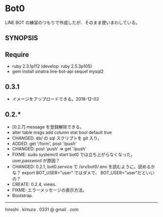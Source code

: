 # Bot0

LINE BOT の練習のつもりで作成したが、そのまま使いまわしている。

## SYNOPSIS

## Require

* ruby 2.3.1p112 (develop: ruby 2.5.3p105)
* gem install sinatra line-bot-api sequel mysql2

## 0.3.1

* イメージをアップロードできる。2018-12-02

## 0.2.*

* [0.2.7] message を登録解除できる。
* alter table msgs add column stat bool default true
* CHANGED: db/ の sql スクリプトを git 入り。
* ADDED: get '/form', post '/push'
* CHANGED: post 'push' => get '/push'
* FIXME: sudo systemctl start bot0 では立ち上がらなくなった。user,password が原因？
* CHANGED: 0.2.1, bot0.service で /srv/bot0/.env を読むように。読めるかな？
  export BOT_USER="user" ではダメで、
  BOT_USER="user"だといいの？
* CREATE: 0.2.4, views.
* FIXME: エラーメッセージの表示方法。
* Bootstrap.


---
hiroshi . kimura . 0331 @ gmail . com

